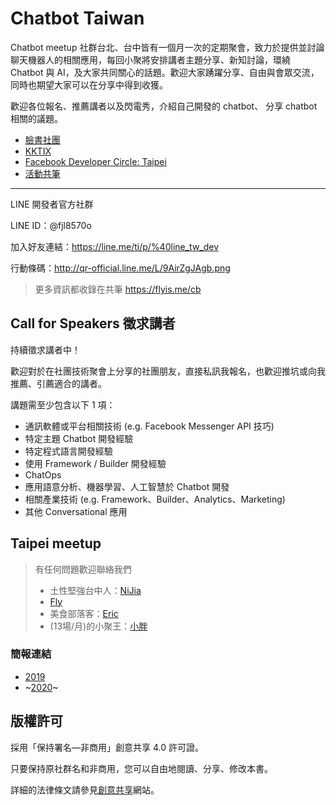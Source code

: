 # Chatbot Taiwan

Chatbot meetup 社群台北、台中皆有一個月一次的定期聚會，致力於提供並討論聊天機器人的相關應用，每回小聚將安排講者主題分享、新知討論，環繞 Chatbot 與 AI，及大家共同關心的話題。歡迎大家踴躍分享、自由與會眾交流，同時也期望大家可以在分享中得到收獲。

歡迎各位報名、推薦講者以及閃電秀，介紹自己開發的 chatbot、 分享 chatbot 相關的議題。

- [臉書社團](https://www.facebook.com/groups/chatbot.tw)
- [KKTIX](https://chatbots.kktix.cc/)
- [Facebook Developer Circle: Taipei](https://www.facebook.com/groups/DevCTaipei/)
- [活動共筆](https://hackmd.io/@chatbot-tw)
---

LINE 開發者官方社群

LINE ID：@fjl8570o

加入好友連結：https://line.me/ti/p/%40line_tw_dev

行動條碼：http://qr-official.line.me/L/9AirZgJAgb.png

> 更多資訊都收錄在共筆 https://flyis.me/cb

## Call for Speakers 徵求講者

持續徵求講者中！

歡迎對於在社團技術聚會上分享的社團朋友，直接私訊我報名，也歡迎推坑或向我推薦、引薦適合的講者。

講題需至少包含以下 1 項：

- 通訊軟體或平台相關技術 (e.g. Facebook Messenger API 技巧)
- 特定主題 Chatbot 開發經驗
- 特定程式語言開發經驗
- 使用 Framework / Builder 開發經驗
- ChatOps
- 應用語意分析、機器學習、人工智慧於 Chatbot 開發
- 相關產業技術 (e.g. Framework、Builder、Analytics、Marketing)
- 其他 Conversational 應用

## Taipei meetup

>  有任何問題歡迎聯絡我們
  > - 土性堅強台中人：[NiJia](https://m.me/linnijia)
  > - [Fly](https://m.me/flyism)
  > - 美食部落客：[Eric](https://m.me/eric0324)
  > - (13場/月)的小聚王：[小胖](https://m.me/supergud.sf)

### 簡報連結
  - [2019](https://github.com/Chatbot-Taiwan/meetups/blob/master/taipei/2019.md)
  - ~[2020](https://github.com/Chatbot-Taiwan/meetups/blob/master/taipei/2020.md)~
  
## 版權許可

採用「保持署名—非商用」創意共享 4.0 許可證。

只要保持原社群名和非商用，您可以自由地閱讀、分享、修改本書。

詳細的法律條文請參見[創意共享](http://creativecommons.org/licenses/by-nc/4.0/)網站。
